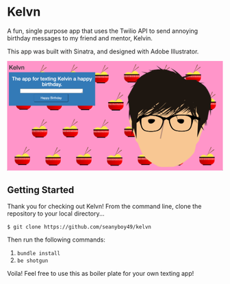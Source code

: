 # Kelvn
A fun, single purpose app that uses the Twilio API to send annoying birthday messages to my friend and mentor, Kelvin.

This app was built with Sinatra, and designed with Adobe Illustrator.

![kelvn-screenshot](https://github.com/seanyboy49/kelvn/blob/master/public/images/screenshot.png)


## Getting Started
Thank you for checking out Kelvn!
From the command line, clone the repository to your local directory...
```
$ git clone https://github.com/seanyboy49/kelvn

```
Then run the following commands:

1.  `bundle install`
2.  `be shotgun`

Voila! Feel free to use this as boiler plate for your own texting app!
